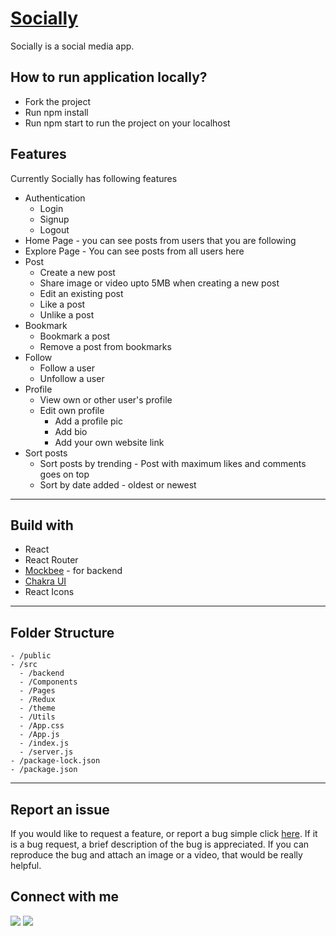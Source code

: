 # [Socially](https://socially-new.netlify.app/)

Socially is a social media app.

## How to run application locally?

- Fork the project
- Run npm install
- Run npm start to run the project on your localhost

## Features

Currently Socially has following features

- Authentication
  - Login
  - Signup
  - Logout
- Home Page - you can see posts from users that you are following
- Explore Page - You can see posts from all users here
- Post
  - Create a new post
  - Share image or video upto 5MB when creating a new post
  - Edit an existing post
  - Like a post
  - Unlike a post
- Bookmark
  - Bookmark a post
  - Remove a post from bookmarks
- Follow
  - Follow a user
  - Unfollow a user
- Profile
  - View own or other user's profile
  - Edit own profile
    - Add a profile pic
    - Add bio
    - Add your own website link
- Sort posts
  - Sort posts by trending - Post with maximum likes and comments goes on top
  - Sort by date added - oldest or newest

---

## Build with

- React
- React Router
- [Mockbee](https://mockbee.netlify.app/) - for backend
- [Chakra UI](https://chakra-ui.com/)
- React Icons

---

## Folder Structure

```
- /public
- /src
  - /backend
  - /Components
  - /Pages
  - /Redux
  - /theme
  - /Utils
  - /App.css
  - /App.js
  - /index.js
  - /server.js
- /package-lock.json
- /package.json
```

---

## Report an issue

If you would like to request a feature, or report a bug simple click [here](https://github.com/kart-c/socially/issues/new). If it is a bug request, a brief description of the bug is appreciated. If you can reproduce the bug and attach an image or a video, that would be really helpful.

## Connect with me

<a href="https://twitter.com/kart_c11"><img src="https://img.shields.io/badge/Twitter-1DA1F2?style=for-the-badge&logo=twitter&logoColor=white"/></a>
<a href="https://www.linkedin.com/in/kartikeya-choudhary-92881621a/"><img src="https://img.shields.io/badge/LinkedIn-0077B5?style=for-the-badge&logo=linkedin&logoColor=white"/></a>
